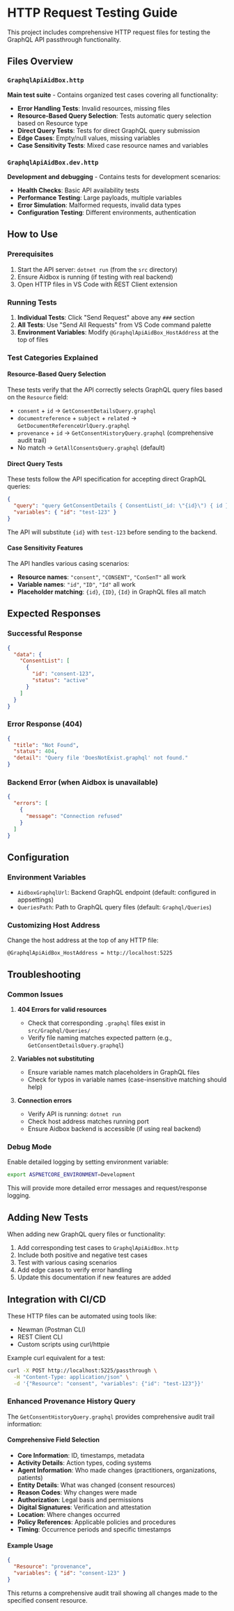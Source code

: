 # HTTP Request Testing Guide

This project includes comprehensive HTTP request files for testing the GraphQL API passthrough functionality.

## Files Overview

### `GraphqlApiAidBox.http`
**Main test suite** - Contains organized test cases covering all functionality:

- **Error Handling Tests**: Invalid resources, missing files
- **Resource-Based Query Selection**: Tests automatic query selection based on Resource type
- **Direct Query Tests**: Tests for direct GraphQL query submission
- **Edge Cases**: Empty/null values, missing variables
- **Case Sensitivity Tests**: Mixed case resource names and variables

### `GraphqlApiAidBox.dev.http`
**Development and debugging** - Contains tests for development scenarios:

- **Health Checks**: Basic API availability tests
- **Performance Testing**: Large payloads, multiple variables
- **Error Simulation**: Malformed requests, invalid data types
- **Configuration Testing**: Different environments, authentication

## How to Use

### Prerequisites
1. Start the API server: `dotnet run` (from the `src` directory)
2. Ensure Aidbox is running (if testing with real backend)
3. Open HTTP files in VS Code with REST Client extension

### Running Tests

1. **Individual Tests**: Click "Send Request" above any `###` section
2. **All Tests**: Use "Send All Requests" from VS Code command palette
3. **Environment Variables**: Modify `@GraphqlApiAidBox_HostAddress` at the top of files

### Test Categories Explained

#### Resource-Based Query Selection
These tests verify that the API correctly selects GraphQL query files based on the `Resource` field:

- `consent` + `id` → `GetConsentDetailsQuery.graphql`
- `documentreference` + `subject` + `related` → `GetDocumentReferenceUrlQuery.graphql`
- `provenance` + `id` → `GetConsentHistoryQuery.graphql` (comprehensive audit trail)
- No match → `GetAllConsentsQuery.graphql` (default)

#### Direct Query Tests
These tests follow the API specification for accepting direct GraphQL queries:

```json
{
  "query": "query GetConsentDetails { ConsentList(_id: \"{id}\") { id } }",
  "variables": { "id": "test-123" }
}
```

The API will substitute `{id}` with `test-123` before sending to the backend.

#### Case Sensitivity Features
The API handles various casing scenarios:

- **Resource names**: `"consent"`, `"CONSENT"`, `"ConSenT"` all work
- **Variable names**: `"id"`, `"ID"`, `"Id"` all work
- **Placeholder matching**: `{id}`, `{ID}`, `{Id}` in GraphQL files all match

## Expected Responses

### Successful Response
```json
{
  "data": {
    "ConsentList": [
      {
        "id": "consent-123",
        "status": "active"
      }
    ]
  }
}
```

### Error Response (404)
```json
{
  "title": "Not Found",
  "status": 404,
  "detail": "Query file 'DoesNotExist.graphql' not found."
}
```

### Backend Error (when Aidbox is unavailable)
```json
{
  "errors": [
    {
      "message": "Connection refused"
    }
  ]
}
```

## Configuration

### Environment Variables
- `AidboxGraphqlUrl`: Backend GraphQL endpoint (default: configured in appsettings)
- `QueriesPath`: Path to GraphQL query files (default: `Graphql/Queries`)

### Customizing Host Address
Change the host address at the top of any HTTP file:
```
@GraphqlApiAidBox_HostAddress = http://localhost:5225
```

## Troubleshooting

### Common Issues

1. **404 Errors for valid resources**
   - Check that corresponding `.graphql` files exist in `src/Graphql/Queries/`
   - Verify file naming matches expected pattern (e.g., `GetConsentDetailsQuery.graphql`)

2. **Variables not substituting**
   - Ensure variable names match placeholders in GraphQL files
   - Check for typos in variable names (case-insensitive matching should help)

3. **Connection errors**
   - Verify API is running: `dotnet run`
   - Check host address matches running port
   - Ensure Aidbox backend is accessible (if using real backend)

### Debug Mode
Enable detailed logging by setting environment variable:
```bash
export ASPNETCORE_ENVIRONMENT=Development
```

This will provide more detailed error messages and request/response logging.

## Adding New Tests

When adding new GraphQL query files or functionality:

1. Add corresponding test cases to `GraphqlApiAidBox.http`
2. Include both positive and negative test cases
3. Test with various casing scenarios
4. Add edge cases to verify error handling
5. Update this documentation if new features are added

## Integration with CI/CD

These HTTP files can be automated using tools like:
- Newman (Postman CLI)
- REST Client CLI
- Custom scripts using curl/httpie

Example curl equivalent for a test:
```bash
curl -X POST http://localhost:5225/passthrough \
  -H "Content-Type: application/json" \
  -d '{"Resource": "consent", "variables": {"id": "test-123"}}'
```

### Enhanced Provenance History Query

The `GetConsentHistoryQuery.graphql` provides comprehensive audit trail information:

#### Comprehensive Field Selection
- **Core Information**: ID, timestamps, metadata
- **Activity Details**: Action types, coding systems
- **Agent Information**: Who made changes (practitioners, organizations, patients)
- **Entity Details**: What was changed (consent resources)
- **Reason Codes**: Why changes were made
- **Authorization**: Legal basis and permissions
- **Digital Signatures**: Verification and attestation
- **Location**: Where changes occurred
- **Policy References**: Applicable policies and procedures
- **Timing**: Occurrence periods and specific timestamps

#### Example Usage
```json
{
  "Resource": "provenance",
  "variables": { "id": "consent-123" }
}
```

This returns a comprehensive audit trail showing all changes made to the specified consent resource.
